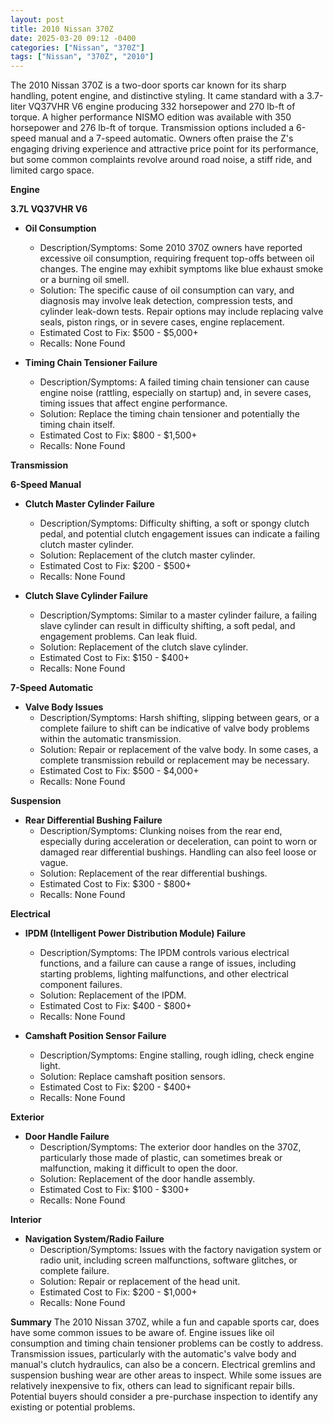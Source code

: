 ```yaml
---
layout: post
title: 2010 Nissan 370Z
date: 2025-03-20 09:12 -0400
categories: ["Nissan", "370Z"]
tags: ["Nissan", "370Z", "2010"]
---
```

The 2010 Nissan 370Z is a two-door sports car known for its sharp handling, potent engine, and distinctive styling. It came standard with a 3.7-liter VQ37VHR V6 engine producing 332 horsepower and 270 lb-ft of torque. A higher performance NISMO edition was available with 350 horsepower and 276 lb-ft of torque. Transmission options included a 6-speed manual and a 7-speed automatic. Owners often praise the Z's engaging driving experience and attractive price point for its performance, but some common complaints revolve around road noise, a stiff ride, and limited cargo space.

**Engine**

**3.7L VQ37VHR V6**
*   **Oil Consumption**
    *   Description/Symptoms: Some 2010 370Z owners have reported excessive oil consumption, requiring frequent top-offs between oil changes. The engine may exhibit symptoms like blue exhaust smoke or a burning oil smell.
    *   Solution: The specific cause of oil consumption can vary, and diagnosis may involve leak detection, compression tests, and cylinder leak-down tests. Repair options may include replacing valve seals, piston rings, or in severe cases, engine replacement.
    *   Estimated Cost to Fix: $500 - $5,000+
    *   Recalls: None Found

*   **Timing Chain Tensioner Failure**
    *   Description/Symptoms: A failed timing chain tensioner can cause engine noise (rattling, especially on startup) and, in severe cases, timing issues that affect engine performance.
    *   Solution: Replace the timing chain tensioner and potentially the timing chain itself.
    *   Estimated Cost to Fix: $800 - $1,500+
    *   Recalls: None Found

**Transmission**

**6-Speed Manual**
*   **Clutch Master Cylinder Failure**
    *   Description/Symptoms: Difficulty shifting, a soft or spongy clutch pedal, and potential clutch engagement issues can indicate a failing clutch master cylinder.
    *   Solution: Replacement of the clutch master cylinder.
    *   Estimated Cost to Fix: $200 - $500+
    *   Recalls: None Found

*   **Clutch Slave Cylinder Failure**
    *   Description/Symptoms: Similar to a master cylinder failure, a failing slave cylinder can result in difficulty shifting, a soft pedal, and engagement problems. Can leak fluid.
    *   Solution: Replacement of the clutch slave cylinder.
    *   Estimated Cost to Fix: $150 - $400+
    *   Recalls: None Found

**7-Speed Automatic**
*   **Valve Body Issues**
    *   Description/Symptoms: Harsh shifting, slipping between gears, or a complete failure to shift can be indicative of valve body problems within the automatic transmission.
    *   Solution: Repair or replacement of the valve body. In some cases, a complete transmission rebuild or replacement may be necessary.
    *   Estimated Cost to Fix: $500 - $4,000+
    *   Recalls: None Found

**Suspension**

*   **Rear Differential Bushing Failure**
    * Description/Symptoms: Clunking noises from the rear end, especially during acceleration or deceleration, can point to worn or damaged rear differential bushings. Handling can also feel loose or vague.
    * Solution: Replacement of the rear differential bushings.
    * Estimated Cost to Fix: $300 - $800+
    * Recalls: None Found

**Electrical**

*   **IPDM (Intelligent Power Distribution Module) Failure**
    *   Description/Symptoms: The IPDM controls various electrical functions, and a failure can cause a range of issues, including starting problems, lighting malfunctions, and other electrical component failures.
    *   Solution: Replacement of the IPDM.
    *   Estimated Cost to Fix: $400 - $800+
    *   Recalls: None Found

*   **Camshaft Position Sensor Failure**
    *   Description/Symptoms: Engine stalling, rough idling, check engine light.
    *   Solution: Replace camshaft position sensors.
    *   Estimated Cost to Fix: $200 - $400+
    *   Recalls: None Found

**Exterior**

*   **Door Handle Failure**
    *   Description/Symptoms: The exterior door handles on the 370Z, particularly those made of plastic, can sometimes break or malfunction, making it difficult to open the door.
    *   Solution: Replacement of the door handle assembly.
    *   Estimated Cost to Fix: $100 - $300+
    *   Recalls: None Found

**Interior**

*   **Navigation System/Radio Failure**
    *   Description/Symptoms: Issues with the factory navigation system or radio unit, including screen malfunctions, software glitches, or complete failure.
    *   Solution: Repair or replacement of the head unit.
    *   Estimated Cost to Fix: $200 - $1,000+
    *   Recalls: None Found

**Summary**
The 2010 Nissan 370Z, while a fun and capable sports car, does have some common issues to be aware of. Engine issues like oil consumption and timing chain tensioner problems can be costly to address. Transmission issues, particularly with the automatic's valve body and manual's clutch hydraulics, can also be a concern. Electrical gremlins and suspension bushing wear are other areas to inspect. While some issues are relatively inexpensive to fix, others can lead to significant repair bills. Potential buyers should consider a pre-purchase inspection to identify any existing or potential problems.

